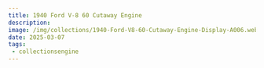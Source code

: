 ```yaml
---
title: 1940 Ford V-8 60 Cutaway Engine
description: 
image: /img/collections/1940-Ford-V8-60-Cutaway-Engine-Display-A006.webp
date: 2025-03-07
tags: 
 - collectionsengine
---
```


